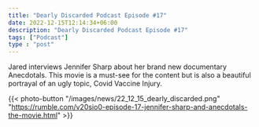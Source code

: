 ```yaml
---
title: "Dearly Discarded Podcast Episode #17"
date: 2022-12-15T12:14:34+06:00
description: "Dearly Discarded Podcast Episode #17"
tags: ["Podcast"]
type : "post"
---
```

Jared interviews Jennifer Sharp about her brand new documentary Anecdotals. This movie is a must-see for the content but is also a beautiful portrayal of an ugly topic, Covid Vaccine Injury.

{{< photo-button "/images/news/22_12_15_dearly_discarded.png" "https://rumble.com/v20sio0-episode-17-jennifer-sharp-and-anecdotals-the-movie.html" >}}

